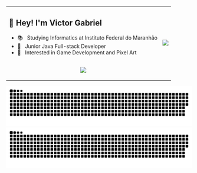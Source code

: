 <table align="center">
    <tr>
        <td>
            <h2> 🤘&nbsp;Hey! I'm Victor Gabriel</h2>
            <ul>
                <li>📚 &nbsp; Studying Informatics at Instituto Federal do Maranhão</a></li>
                <li>👑 &nbsp; Junior Java Full-stack Developer </li>
                <li>🤔 &nbsp; Interested in Game Development and Pixel Art</li>
            </ul>
            <p align="center">
                <br>
                <img height="150em" src="https://github-readme-stats-eight-theta.vercel.app/api?username=Victor101106&show_icons=true&theme=onedark&include_all_commits=true&count_private=true&hide_border=true"/>
            </p>
        </td>
        <td>
            <p align="center">
                <img height="360em" src="https://static.wixstatic.com/media/2636fa_e8687c8db81b4e7db5529b93d4f912eb~mv2.png/v1/fill/w_560,h_560,al_c,q_85,usm_0.66_1.00_0.01,enc_auto/Instant%20information-pana.png"/>
            </p>
        </td>
    </tr>
</table>

![github contribution grid snake animation](https://raw.githubusercontent.com/Victor101106/Victor101106/output/github-contribution-grid-snake-dark.svg#gh-dark-mode-only)
![github contribution grid snake animation](https://raw.githubusercontent.com/Victor101106/Victor101106/output/github-contribution-grid-snake.svg#gh-light-mode-only)
